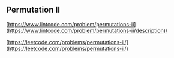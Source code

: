 ## Permutation II

[https://www.lintcode.com/problem/permutations-ii](https://www.lintcode.com/problem/permutations-ii/description)/

[https://leetcode.com/problems/permutations-ii/](https://leetcode.com/problems/permutations-ii/)

